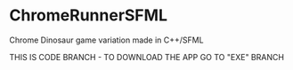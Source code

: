 # ChromeRunnerSFML
Chrome Dinosaur game variation made in C++/SFML

THIS IS CODE BRANCH - TO DOWNLOAD THE APP GO TO "EXE" BRANCH

